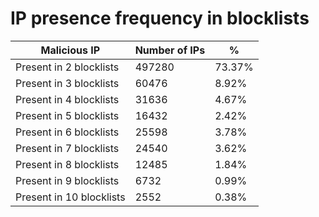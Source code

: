 # IP presence frequency in blocklists
| Malicious IP | Number of IPs | % |
|----|----|----|
| Present in 2 blocklists | 497280 | 73.37% |
| Present in 3 blocklists | 60476 | 8.92% |
| Present in 4 blocklists | 31636 | 4.67% |
| Present in 5 blocklists | 16432 | 2.42% |
| Present in 6 blocklists | 25598 | 3.78% |
| Present in 7 blocklists | 24540 | 3.62% |
| Present in 8 blocklists | 12485 | 1.84% |
| Present in 9 blocklists | 6732 | 0.99% |
| Present in 10 blocklists | 2552 | 0.38% |
